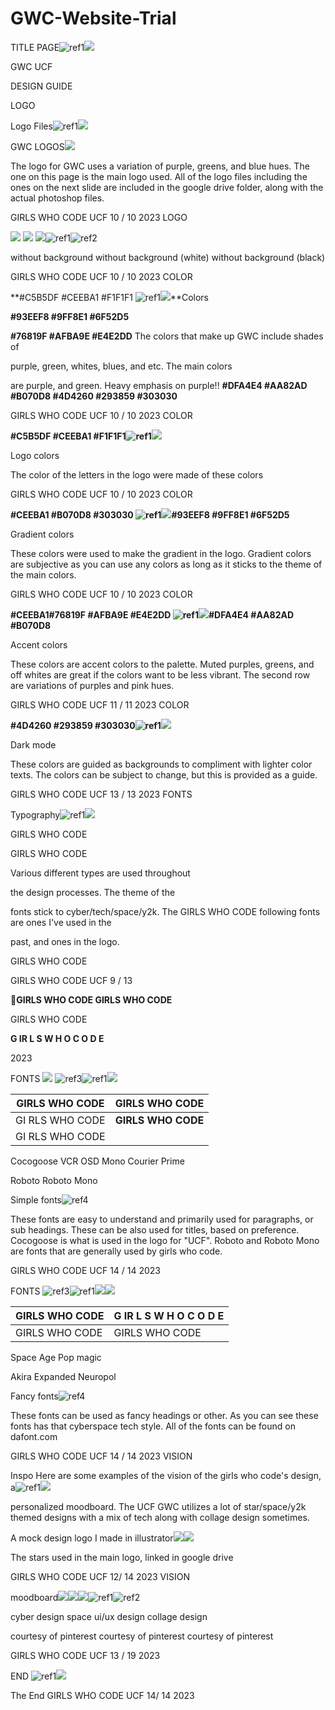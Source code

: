 # GWC-Website-Trial
TITLE PAGE![ref1]![](Design/Aspose.Words.053f9ebf-a9cb-47a0-8c59-1bf88ac6fb66.002.png)

GWC UCF

DESIGN GUIDE

LOGO 

Logo Files![ref1]![](Design/Aspose.Words.053f9ebf-a9cb-47a0-8c59-1bf88ac6fb66.003.png)

GWC LOGOS![](Design/Aspose.Words.053f9ebf-a9cb-47a0-8c59-1bf88ac6fb66.004.png)

The logo for GWC uses a variation of purple, greens, and blue hues. The one on this page is the main logo used. All of the logo files including the ones on the next slide are included in the google drive folder, along with the actual photoshop files. 

GIRLS WHO CODE UCF 10 / 10 2023
LOGO 

![](Design/Aspose.Words.053f9ebf-a9cb-47a0-8c59-1bf88ac6fb66.005.png) ![](Design/Aspose.Words.053f9ebf-a9cb-47a0-8c59-1bf88ac6fb66.006.png) ![](Design/Aspose.Words.053f9ebf-a9cb-47a0-8c59-1bf88ac6fb66.007.png)![ref1]![ref2]

without background without background (white) without background (black)

GIRLS WHO CODE UCF 10 / 10 2023
COLOR  

**#C5B5DF #CEEBA1 #F1F1F1 ![ref1]![](Design/Aspose.Words.053f9ebf-a9cb-47a0-8c59-1bf88ac6fb66.009.png)**Colors

**#93EEF8 #9FF8E1 #6F52D5**

**#76819F #AFBA9E #E4E2DD** The colors that make up GWC include shades of

purple, green, whites, blues, and etc. The main colors

are purple, and green. Heavy emphasis on purple!! **#DFA4E4 #AA82AD #B070D8 #4D4260 #293859 #303030**

GIRLS WHO CODE UCF 10 / 10 2023
COLOR 

**#C5B5DF #CEEBA1 #F1F1F1![ref1]![](Design/Aspose.Words.053f9ebf-a9cb-47a0-8c59-1bf88ac6fb66.010.png)**

Logo colors

The color of the letters in the logo were made of these colors

GIRLS WHO CODE UCF 10 / 10 2023
COLOR 

**#CEEBA1 #B070D8 #303030 ![ref1]![](Design/Aspose.Words.053f9ebf-a9cb-47a0-8c59-1bf88ac6fb66.011.png)#93EEF8 #9FF8E1 #6F52D5**

Gradient colors

These colors were used to make the gradient in the logo. Gradient colors are subjective as you can use any colors as long as it sticks to the theme of the main colors.

GIRLS WHO CODE UCF 10 / 10 2023
COLOR 

**#CEEBA1#76819F #AFBA9E #E4E2DD ![ref1]![](Design/Aspose.Words.053f9ebf-a9cb-47a0-8c59-1bf88ac6fb66.012.png)#DFA4E4 #AA82AD #B070D8**

Accent colors

These colors are accent colors to the palette. Muted purples, greens, and off whites are great if the colors want to be less vibrant. The second row are variations of purples and pink hues. 

GIRLS WHO CODE UCF 11 / 11 2023
COLOR 

**#4D4260 #293859 #303030![ref1]![](Design/Aspose.Words.053f9ebf-a9cb-47a0-8c59-1bf88ac6fb66.013.png)**

Dark mode

These colors are guided as backgrounds to compliment with lighter color texts. The colors can be subject to change, but this is provided as a guide.

GIRLS WHO CODE UCF 13 / 13 2023
FONTS 

Typography![ref1]![](Design/Aspose.Words.053f9ebf-a9cb-47a0-8c59-1bf88ac6fb66.014.png)

GIRLS WHO CODE

GIRLS WHO CODE

Various different types are used throughout

the design processes. The theme of the

fonts stick to cyber/tech/space/y2k. The GIRLS WHO CODE following fonts are ones I've used in the

past, and ones in the logo. 

GIRLS WHO CODE

GIRLS WHO CODE UCF 9 / 13

**GIRLS WHO CODE GIRLS WHO CODE**

GIRLS WHO CODE

**G IR L S  W H O  C O D E**

2023



FONTS ![](Design/Aspose.Words.053f9ebf-a9cb-47a0-8c59-1bf88ac6fb66.015.png) ![ref3]![ref1]![](Design/Aspose.Words.053f9ebf-a9cb-47a0-8c59-1bf88ac6fb66.017.png)



|GIRLS WHO CODE|**GIRLS WHO CODE**|
| - | - |
|GI RLS  WHO  CODE|**GIRLS WHO CODE**|
|GI RLS  WHO  CODE||

Cocogoose VCR OSD Mono Courier Prime

Roboto      Roboto Mono

Simple fonts![ref4]

These fonts are easy to understand and primarily used for paragraphs, or sub headings. These can be also used for titles, based on preference. Cocogoose is what is used in the logo for    "UCF". Roboto and Roboto Mono are fonts that are generally used by girls who code.

GIRLS WHO CODE UCF 14 / 14 2023

FONTS ![ref3]![ref1]![](Design/Aspose.Words.053f9ebf-a9cb-47a0-8c59-1bf88ac6fb66.019.png)![](Design/Aspose.Words.053f9ebf-a9cb-47a0-8c59-1bf88ac6fb66.020.png)



|GIRLS WHO CODE|**G IR L S  W H O  C O D E**|
| - | - |
|GIRLS WHO CODE|GIRLS WHO CODE|

Space Age Pop magic

Akira Expanded Neuropol

Fancy fonts![ref4]

These fonts can be used as fancy headings or other. As you can see these fonts has that cyberspace tech style. All of the fonts can be found on dafont.com

GIRLS WHO CODE UCF 14 / 14 2023
VISION 

Inspo Here are some examples of the vision of the girls who code's design, a![ref1]![](Design/Aspose.Words.053f9ebf-a9cb-47a0-8c59-1bf88ac6fb66.021.png)

personalized moodboard. The UCF GWC utilizes a lot of star/space/y2k themed designs with a mix of tech along with collage design sometimes. 

A mock design logo I made in illustrator![](Design/Aspose.Words.053f9ebf-a9cb-47a0-8c59-1bf88ac6fb66.022.png)![](Aspose.Words.053f9ebf-a9cb-47a0-8c59-1bf88ac6fb66.023.png)

The stars used in the main logo, linked in google drive

GIRLS WHO CODE UCF 12/ 14 2023
VISION 

moodboard![](Design/Aspose.Words.053f9ebf-a9cb-47a0-8c59-1bf88ac6fb66.024.jpeg)![](Design/Aspose.Words.053f9ebf-a9cb-47a0-8c59-1bf88ac6fb66.025.jpeg)![](Design/Aspose.Words.053f9ebf-a9cb-47a0-8c59-1bf88ac6fb66.026.png)![ref1]![ref2]

cyber design space ui/ux design collage design

courtesy of pinterest courtesy of pinterest courtesy of pinterest

GIRLS WHO CODE UCF 13 / 19 2023

END ![ref1]![](Design/Aspose.Words.053f9ebf-a9cb-47a0-8c59-1bf88ac6fb66.027.png)

The End
GIRLS WHO CODE UCF 14/ 14 2023

[ref1]: Design/Aspose.Words.053f9ebf-a9cb-47a0-8c59-1bf88ac6fb66.001.png
[ref2]: Design/Aspose.Words.053f9ebf-a9cb-47a0-8c59-1bf88ac6fb66.008.png
[ref3]: Design/Aspose.Words.053f9ebf-a9cb-47a0-8c59-1bf88ac6fb66.016.png
[ref4]: Design/Aspose.Words.053f9ebf-a9cb-47a0-8c59-1bf88ac6fb66.018.png
